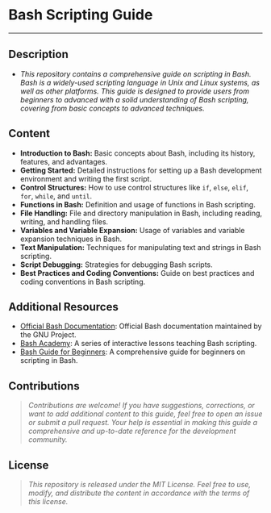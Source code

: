 <!-- Autor: Daniel Benjamin Perez Morales -->
<!-- GitHub: https://github.com/DanielPerezMoralesDev13 -->
<!-- Correo electrónico: danielperezdev@proton.me -->
# **Bash Scripting Guide**

---

## **Description**

- *This repository contains a comprehensive guide on scripting in Bash. Bash is a widely-used scripting language in Unix and Linux systems, as well as other platforms. This guide is designed to provide users from beginners to advanced with a solid understanding of Bash scripting, covering from basic concepts to advanced techniques.*

## **Content**

- **Introduction to Bash:** Basic concepts about Bash, including its history, features, and advantages.
- **Getting Started:** Detailed instructions for setting up a Bash development environment and writing the first script.
- **Control Structures:** How to use control structures like `if`, `else`, `elif`, `for`, `while`, and `until`.
- **Functions in Bash:** Definition and usage of functions in Bash scripting.
- **File Handling:** File and directory manipulation in Bash, including reading, writing, and handling files.
- **Variables and Variable Expansion:** Usage of variables and variable expansion techniques in Bash.
- **Text Manipulation:** Techniques for manipulating text and strings in Bash scripting.
- **Script Debugging:** Strategies for debugging Bash scripts.
- **Best Practices and Coding Conventions:** Guide on best practices and coding conventions in Bash scripting.

## **Additional Resources**

- [Official Bash Documentation](https://www.gnu.org/software/bash/manual/bash.html): Official Bash documentation maintained by the GNU Project.
- [Bash Academy](https://guide.bash.academy/): A series of interactive lessons teaching Bash scripting.
- [Bash Guide for Beginners](https://tldp.org/LDP/Bash-Beginners-Guide/html/index.html): A comprehensive guide for beginners on scripting in Bash.

## **Contributions**

> *Contributions are welcome! If you have suggestions, corrections, or want to add additional content to this guide, feel free to open an issue or submit a pull request. Your help is essential in making this guide a comprehensive and up-to-date reference for the development community.*

## **License**

> *This repository is released under the MIT License. Feel free to use, modify, and distribute the content in accordance with the terms of this license.*
